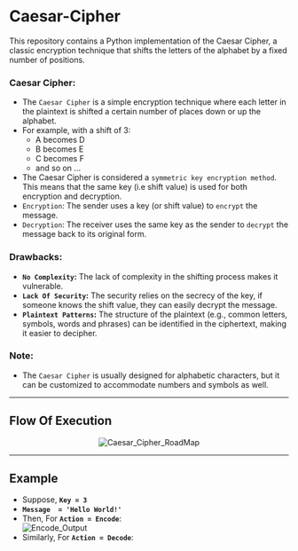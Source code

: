# Caesar-Cipher
This repository contains a Python implementation of the Caesar Cipher, a classic encryption technique that shifts the letters of the alphabet by a fixed number of positions.

### Caesar Cipher:
  - The `Caesar Cipher` is a simple encryption technique where each letter in the plaintext is shifted a certain number of places down or up the alphabet.
  - For example, with a shift of 3:
    - A becomes D
    - B becomes E
    - C becomes F
    - and so on ...    
  - The Caesar Cipher is considered a `symmetric key encryption method`. This means that the same key (i.e shift value) is used for both encryption and decryption.
  - `Encryption`: The sender uses a key (or shift value) to `encrypt` the message.
  - `Decryption`: The receiver uses the same key as the sender to `decrypt` the message back to its original form.

### Drawbacks:
  - **`No Complexity`:** The lack of complexity in the shifting process makes it vulnerable.
  - **`Lack Of Security`:** The security relies on the secrecy of the key, if someone knows the shift value, they can easily decrypt the message.
  - **`Plaintext Patterns`:** The structure of the plaintext (e.g., common letters, symbols, words and phrases) can be identified in the ciphertext, making it easier to decipher.

### Note:
  - The `Caesar Cipher` is usually designed for alphabetic characters, but it can be customized to accommodate numbers and symbols as well.

---

## Flow Of Execution

<center>
  
![Caesar_Cipher_RoadMap](https://github.com/user-attachments/assets/7679ed76-4aeb-4820-89f0-aea8d27769d7)
</center>

---

## Example
  - Suppose, **`Key = 3`**
  - **`Message  = 'Hello World!'`**
  - Then, For **`Action = Encode`**:<br>
    ![Encode_Output](https://github.com/user-attachments/assets/da899caf-d1f9-49b0-bce6-bf3774e6e8d2)
  - Similarly, For **`Action = Decode`**:




